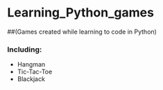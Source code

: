 # Learning_Python_games
##(Games created while learning to code in Python)

### Including:
* Hangman
* Tic-Tac-Toe
* Blackjack


